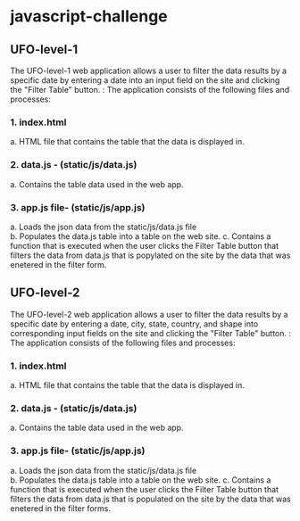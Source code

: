 # javascript-challenge

## UFO-level-1

The UFO-level-1 web application allows a user to filter the data results by a specific date by entering a date into an input field on the site and clicking the "Filter Table" button.
:
The application consists of the following files and processes:

### 1. index.html 
 a. HTML file that contains the table that the data is displayed in.

### 2. data.js - (static/js/data.js)<br />
 a. Contains the table data used in the web app.<br />

### 3. app.js file- (static/js/app.js)<br />
 a. Loads the json data from the static/js/data.js file<br />
 b. Populates the data.js table into a table on the web site.
 c. Contains a function that is executed when the user clicks the Filter Table button that filters the data from data.js that is popylated on the site by the data that was enetered in the filter form.<br />

## UFO-level-2

The UFO-level-2 web application allows a user to filter the data results by a specific date by entering a date, city, state, country, and shape into corresponding input fields on the site and clicking the "Filter Table" button.
:
The application consists of the following files and processes:

### 1. index.html 
 a. HTML file that contains the table that the data is displayed in.

### 2. data.js - (static/js/data.js)<br />
 a. Contains the table data used in the web app.<br />

### 3. app.js file- (static/js/app.js)<br />
 a. Loads the json data from the static/js/data.js file<br />
 b. Populates the data.js table into a table on the web site.
 c. Contains a function that is executed when the user clicks the Filter Table button that filters the data from data.js that is populated on the site by the data that was enetered in the filter forms.<br />